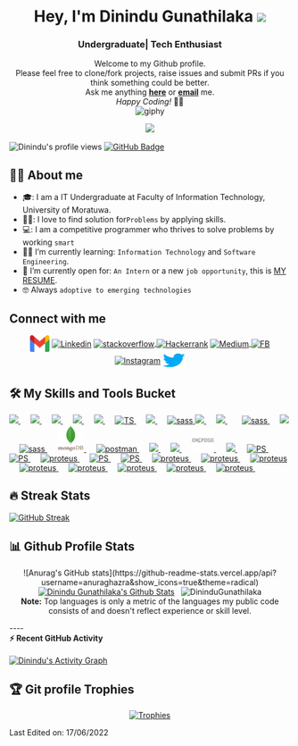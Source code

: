 <!--Profile Intro -->
<h1 align="center">
	Hey, I'm Dinindu Gunathilaka <img src="https://media.giphy.com/media/hvRJCLFzcasrR4ia7z/giphy.gif" width="35">
</h1>
<h3 align="center">
	Undergraduate| Tech Enthusiast
</h3>
<!--Profile visitings -->

<div align="center">
Welcome to my Github profile.<br>
Please feel free to clone/fork projects, raise issues and submit PRs if you think something could be better.<br>
Ask me anything <a href="https://github.com/DininduGunathilaka/DininduGunathilaka/issues/new"><b>here</b></a> or <a href="mailto:dinindugunathilaka@gmail.com"><b>email</b></a> me.<br>
<i>Happy Coding!</i> 🧑‍💻
</div>

<div align="center">
<!--Profile Gif -->
<img src="https://media.giphy.com/media/qgQUggAC3Pfv687qPC/giphy.gif" width="220" alt="giphy">
</div>


<p align="center">
  <a href="https://github.com/DenverCoder1/readme-typing-svg"><img src="https://readme-typing-svg.herokuapp.com?font=Fredoka+One&size=21&color=00EBF7&width=550&lines=Passionate%2C+Enthusiastic+and+Skilled+Undergraduate;Creative%2C+Smart+and+Easy-going+Individual;Responsible+and+Committed+Team+Player"></a>
</p>

<div>
	<img src="https://komarev.com/ghpvc/?username=DininduGunathilaka&label=Profile%20views&color=brightgreen&style=plastic" alt="Dinindu's profile views" /> 
	<a href="https://github.com/DininduGunathilaka?tab=followers"><img src="https://img.shields.io/github/followers/DininduGunathilaka?label=Followers&style=social" alt="GitHub Badge"></a>
</div>


## :sassy_man:  About me
- 🎓: I am a IT Undergraduate at Faculty of Information Technology, University of Moratuwa.
- 👨‍💻: I love to find solution for`Problems` by applying skills.
- 💻: I am a competitive programmer who thrives to solve problems by working `smart`
- :student: I’m currently learning: `Information Technology` and `Software Engineering`.
- :thinking: I’m currently open for: `An Intern` or a new `job opportunity`, this is [MY RESUME]().
- :nerd_face: Always `adoptive to emerging technologies`

<!--Contact Details -->
## Connect with me
<div align="center">
<a href="mailto:dinindugunathilaka@gmail.com" target="_blank"><img align="center" src="https://github.com/mahiiverse1/mahiiverse1/blob/main/Gmail_Logo_256px.png" alt="Email" height="30" width="35"/></a>	
<a href="https://www.linkedin.com/in/dinindu-gunathilaka/" target="_blank"><img align="center" src="https://cdn.jsdelivr.net/gh/devicons/devicon/icons/linkedin/linkedin-original.svg" alt="Linkedin" height="30" width="40" /></a>
<a href="https://stackoverflow.com/users/18193037/dinindu-gunathilaka" target="_blank">
 <img align="center" src="https://cdn.iconscout.com/icon/free/png-256/stackoverflow-2752065-2284882.png" alt="stackoverflow" height="30" width="30" />
 </a>
<a href="https://www.hackerrank.com/Wiresharks_MX6?hr_r=1" target="_blank"><img align="center"
      src="https://raw.githubusercontent.com/rahuldkjain/github-profile-readme-generator/master/src/images/icons/Social/hackerrank.svg"
      alt="Hackerrank" height="30" width="40" /></a>
 <a href="https://dinindugunathilaka.medium.com/">
    <img align="center" src="https://www.vectorlogo.zone/logos/medium/medium-tile.svg" alt="Medium" height="30" width="30"/>
  </a>
<a href="https://www.facebook.com/addex.trueno" target="blank"><img align="center"
      src="https://raw.githubusercontent.com/rahuldkjain/github-profile-readme-generator/master/src/images/icons/Social/facebook.svg"
      alt="FB" height="30" width="40" /></a>
<a href="https://www.instagram.com/dinindu_gunathilaka/" target="_blank"><img align="center"
      src="http://assets.stickpng.com/images/580b57fcd9996e24bc43c521.png"
      alt="Instagram" height="35" width="35" /></a>
<a href="https://twitter.com/DiniX99" target="_blank">
  <img align="center" src="https://github.com/SatYu26/SatYu26/blob/master/Assets/Twitter.svg" alt="Twitter" height="30" width="40" />
</a> 
	
</div>

## 🛠️ My Skills and Tools Bucket
<div allign='center'>
<a href="https://www.cprogramming.com/" target="_blank"> <img src="https://img.icons8.com/color/48/000000/c-programming.png"/> </a>
&emsp;
<a href="https://www.java.com" target="_blank"> <img src="https://img.icons8.com/color/48/000000/java-coffee-cup-logo.png"/> </a>
&emsp;
<a href="https://www.w3.org/html/" target="_blank"> <img src="https://img.icons8.com/color/48/000000/html-5.png"/> </a>
 &emsp;
<a href="https://www.w3schools.com/css/" target="_blank"> <img src="https://img.icons8.com/color/48/000000/css3.png"/> </a> 
&emsp;
<a href="https://developer.mozilla.org/en-US/docs/Web/JavaScript" target="_blank"> <img src="https://img.icons8.com/color/48/000000/javascript.png"/> </a> 
&emsp;
<a href="#" target="_blank"> <img src="https://iconape.com/wp-content/png_logo_vector/typescript.png" alt="TS" width="48" height="48"/> </a> 
&emsp;
<a href="https://getbootstrap.com" target="_blank"> <img src="https://img.icons8.com/color/48/000000/bootstrap.png"/> </a> 
&emsp;
<a href="#" target="_blank"> <img src="https://user-images.githubusercontent.com/73194227/163589763-eb6d82db-a136-4727-add2-65e72cbabaf1.png" alt="sass" width="48" height="45"/> </a> 
<a href="https://reactjs.org/" target="_blank"> <img src="https://img.icons8.com/color/48/000000/react-native.png"/> </a>
&emsp;
<a style="padding-right:8px;" href="https://nodejs.org" target="_blank"> <img src="https://img.icons8.com/color/48/000000/nodejs.png"/> </a> 
&emsp;
<a href="#" target="_blank"> <img src="https://upload.wikimedia.org/wikipedia/commons/thumb/a/a3/.NET_Logo.svg/2048px-.NET_Logo.svg.png" alt="sass" width="45" height="45"/> </a> 
&emsp;
<a style="padding-right:8px;" href="https://www.mysql.com/" target="_blank"> <img src="https://img.icons8.com/fluent/50/000000/mysql-logo.png"/> </a>
&emsp;
<a href="#" target="_blank"> <img src="https://cdn.freebiesupply.com/logos/large/2x/microsoft-sql-server-logo-svg-vector.svg" alt="sass" width="45" height="45"/> </a> 
&emsp;
<a href="https://www.mongodb.com/" target="_blank"> <img src="https://raw.githubusercontent.com/devicons/devicon/master/icons/mongodb/mongodb-original-wordmark.svg" alt="mongodb" width="48" height="48"/> </a> 
&emsp;
<a href="https://postman.com" target="_blank"> <img src="https://www.vectorlogo.zone/logos/getpostman/getpostman-icon.svg" alt="postman" width="45" height="45"/> </a> 
&emsp;
<a href="https://git-scm.com/" target="_blank"> <img src="https://img.icons8.com/color/48/000000/git.png"/> </a>  
&emsp;
<a href="https://redux.js.org" target="_blank"> <img src="https://img.icons8.com/color/48/000000/redux.png"/> </a>
&emsp;
<a href="https://expressjs.com" target="_blank"> <img src="https://raw.githubusercontent.com/devicons/devicon/master/icons/express/express-original-wordmark.svg" alt="express" width="40" height="40"/> </a>
&emsp;
<a href="https://www.figma.com/" target="_blank"> <img src="https://img.icons8.com/color/48/000000/figma--v1.png"/> </a> 
&emsp;
<a href="#" target="_blank"> <img src="https://seeklogo.com/images/P/photoshop-2020-logo-37B02055A4-seeklogo.com.png" alt="PS" width="50" height="50"/> </a>
&emsp;
<a href="#" target="_blank"> <img src="https://download.blender.org/branding/blender_logo_socket.png" alt="PS" width="158" height="50"/> </a>
&emsp;
<a href="#" target="_blank"> <img src="https://user-images.githubusercontent.com/73194227/163660802-94bf8c03-e070-45e4-87db-d7bc9887466d.png" alt="proteus" width="50" height="50"/> </a>
&emsp;
<a href="#" target="_blank"> <img src="https://upload.wikimedia.org/wikipedia/commons/thumb/5/5f/Windows_logo_-_2012.svg/2048px-Windows_logo_-_2012.svg.png" alt="PS" width="50" height="50"/> </a>
&emsp;
<a href="#" target="_blank"> <img src="https://www.pngplay.com/wp-content/uploads/13/Ubuntu-Logo-Transparent-Background.png" alt="PS" width="194" height="50"/> </a>
&emsp;
<a href="#" target="_blank"> <img src="https://logos-world.net/wp-content/uploads/2021/02/Trello-Logo.png" alt="proteus" width="89" height="50"/> </a>
&emsp;
<a href="#" target="_blank"> <img src="https://logowik.com/content/uploads/images/visual-studio-code7642.jpg" alt="proteus" width="67" height="50"/> </a>
&emsp;
<a href="#" target="_blank"> <img src="https://1000logos.net/wp-content/uploads/2020/08/Visual-Studio-Logo.png" alt="proteus" width="80" height="50"/> </a>
&emsp;
<a href="#" target="_blank"> <img src="https://upload.wikimedia.org/wikipedia/commons/thumb/9/9c/IntelliJ_IDEA_Icon.svg/1024px-IntelliJ_IDEA_Icon.svg.png" alt="proteus" width="50" height="50"/> </a>
&emsp;
<a href="#" target="_blank"> <img src="https://e7.pngegg.com/pngimages/816/565/png-clipart-code-blocks-integrated-development-environment-c-computer-programming-installation-others-miscellaneous-rectangle.png" alt="proteus" width="75" height="50"/> </a>
&emsp;
<a href="#" target="_blank"> <img src="https://jelastic.com/blog/wp-content/uploads/2013/04/netbeans-logo.jpg" alt="proteus" width="91" height="50"/> </a>
&emsp;
<a href="#" target="_blank"> <img src="https://logowik.com/content/uploads/images/arduino5804.jpg" alt="proteus" width="67" height="50"/> </a>
&emsp;
<a href="#" target="_blank"> <img src="https://www.it.unlv.edu/sites/default/files/styles/250_width/public/sites/default/files/assets/software/icons/atmel_studio.png?itok=Y_BrK5R2" alt="proteus" width="50" height="50"/> </a>
&emsp;
</div>



## 🔥 Streak Stats
[![GitHub Streak](http://github-readme-streak-stats.herokuapp.com?user=DininduGunathilaka&theme=merko&hide_border=true&date_format=j%20M%5B%20Y%5D&stroke=DDDDDD)](https://git.io/streak-stats)
## 📊 Github Profile Stats
  <p align="center">
![Anurag's GitHub stats](https://github-readme-stats.vercel.app/api?username=anuraghazra&show_icons=true&theme=radical)
    <a href="https://github.com/anuraghazra/github-readme-stats"><img alt="Dinindu Gunathilaka's Github Stats" src="https://github-readme-stats.vercel.app/api?username=DininduGunathilaka&show_icons=true&count&theme=jolly" height="192px"/></a>
  &nbsp;
<img src="https://github-readme-stats.vercel.app/api/top-langs/?username=DininduGunathilaka&langs_count=10&show_icons=true&locale=en&layout=compact&theme=jolly" alt="DininduGunathilaka" height="192px"/>
  <br>
  <b>Note:</b> Top languages is only a metric of the languages my public code consists of and doesn't reflect experience or skill level.
  </p>
----

  <summary><b>⚡ Recent GitHub Activity</b></summary>
  <br/>
   <a href="https://github.com/DininduGunathilaka/github-readme-activity-graph"><img alt="Dinindu's Activity Graph" src="https://activity-graph.herokuapp.com/graph?username=DininduGunathilaka&bg_color=0D1117&color=00b7ff&line=00eeff&point=FFFFFF&hide_border=true" /></a>
  <br/>


## :trophy: Git profile Trophies

<p align="center"> <a href="https://github.com/ryo-ma/github-profile-trophy"><img src="https://github-profile-trophy.vercel.app/?username=DininduGunathilaka&layout=compact&theme=dracula" alt="Trophies" /></a> </p>

Last Edited on: 17/06/2022

